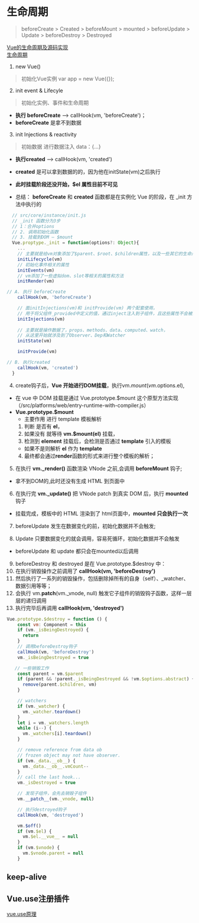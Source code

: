 # 生命周期
> beforeCreate > Created > beforeMount > mounted > beforeUpdate > Update > beforeDestroy > Destroyed

[Vue的生命周期及源码实现](https://blog.csdn.net/u011068996/article/details/80970284)     
[生命周期](https://blog.csdn.net/haochangdi123/article/details/80943829)     

1. new Vue()    
> 初始化Vue实例 var app = new Vue({}); 


2. init event & Lifecyle  
> 初始化实例、事件和生命周期
  - **执行 beforeCreate** --> callHook(vm, 'beforeCreate')；
  - **beforeCreate** 是拿不到数据


3. init Injections & reactivity
> 初始数据 进行数据注入 data：{...}
  - **执行created** --> callHook(vm, 'created')
  - **created** 是可以拿到数据的的，因为他在initState(vm)之后执行
  - **此时挂载阶段还没开始，$el 属性目前不可见**

- 总结： **beforeCreate** 和 **created** 函数都是在实例化 Vue 的阶段，在 _init 方法中执行的

```js
  // src/core/instance/init.js
  // _init 函数分为3步
  // 1：合并options
  // 2. 调用初始化函数
  // 3. 挂载到DOM — $mount
  Vue.proptype._init = function(options?: Object){
    ...
    // 主要就是给vm对象添加了$parent、$root、$children属性，以及一些其它的生命周期相关的标识。
    initLifecycle(vm)
    // 初始化事件相关的属性
    initEvents(vm)
    // vm添加了一些虚拟dom、slot等相关的属性和方法
    initRender(vm)

// A. 执行 beforeCreate
    callHook(vm, 'beforeCreate')   

    // 面initInjections(vm)和 initProvide(vm) 两个配套使用，
    // 用于将父组件_provided中定义的值，通过inject注入到子组件，且这些属性不会被观察
    initInjections(vm) 
    
    // 主要就是操作数据了，props、methods、data、computed、watch，
    // 从这里开始就涉及到了Observer、Dep和Watcher
    initState(vm)

    initProvide(vm) 

// B. 执行created
    callHook(vm, 'created')
  }
```

4. create钩子后，**Vue 开始进行DOM挂载**，执行vm.$mount(vm.$options.el), 
  - 在 vue 中 DOM 挂载是通过 Vue.prototype.$mount 这个原型方法实现（/src/platforms/web/entry-runtime-with-compiler.js）
  - **Vue.prototype.$mount**
    - 主要作用 进行 template 模板解析
    1. 判断 是否有 **el**，
    2. 如果没有 就等待 **vm.$mount(el)** 挂载，
    3. 检测到 **element** 挂载后，会检测是否通过 **template** 引入的模板
      - 如果不是则解析 **el** 作为 **template**
    4. 最终都会通过**render**函数的形式来进行整个模板的解析；

5. 在执行 **vm._render()** 函数渲染 VNode 之前,会调用 **beforeMount** 钩子;
  - 拿不到DOM的,此时还没有生成 HTML 到页面中

6. 在执行完 **vm._update()** 把 VNode patch 到真实 DOM 后，执行 **mounted** 钩子
  - 挂载完成，模板中的 HTML 渲染到了 html页面中，**mounted 只会执行一次**

7. beforeUpdate 发生在数据变化的前，初始化数据并不会触发;

8. Update 只要数据变化的就会调用，容易死循环，初始化数据并不会触发

- beforeUpdate 和 update 都只会在mounted以后调用

9. beforeDestroy 和 destroyed 是在 Vue.prototype.$destroy 中：
  1. 在执行销毁操作之前调用了 **callHook(vm, 'beforeDestroy')**
  2. 然后执行了一系列的销毁操作，包括删除掉所有的自身（self）、_watcher、数据引用等等；
  3. 会执行 vm.__patch__(vm._vnode, null) 触发它子组件的销毁钩子函数，这样一层层的递归调用
  4. 执行完毕后再调用 **callHook(vm, 'destroyed')**

```js
Vue.prototype.$destroy = function () {
    const vm: Component = this
    if (vm._isBeingDestroyed) {
      return
    }
    // 调用beforeDestroy钩子
    callHook(vm, 'beforeDestroy')
    vm._isBeingDestroyed = true

   // 一些销毁工作
    const parent = vm.$parent
    if (parent && !parent._isBeingDestroyed && !vm.$options.abstract) {
      remove(parent.$children, vm)
    }

    // watchers
    if (vm._watcher) {
      vm._watcher.teardown()
    }
    let i = vm._watchers.length
    while (i--) {
      vm._watchers[i].teardown()
    }

    // remove reference from data ob
    // frozen object may not have observer.
    if (vm._data.__ob__) {
      vm._data.__ob__.vmCount--
    }
    // call the last hook...
    vm._isDestroyed = true

    // 发现子组件，会先去销毁子组件
    vm.__patch__(vm._vnode, null)

    // 执行destroyed钩子
    callHook(vm, 'destroyed')

    vm.$off()
    if (vm.$el) {
      vm.$el.__vue__ = null
    }
    if (vm.$vnode) {
      vm.$vnode.parent = null
    }
```

## keep-alive


## Vue.use注册插件

[vue.use原理](https://www.jianshu.com/p/19ec8c73fb3e)